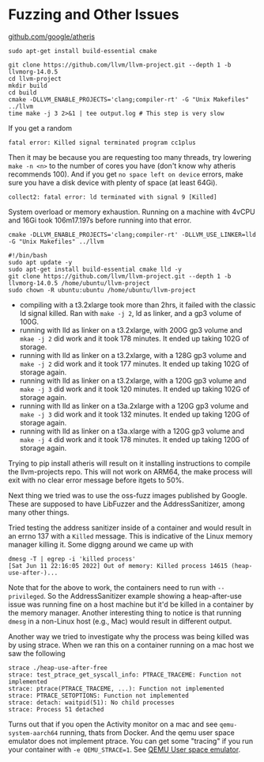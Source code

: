 # Fuzzing and Other Issues

[github.com/google/atheris](https://github.com/google/atheris)

```
sudo apt-get install build-essential cmake
```

```
git clone https://github.com/llvm/llvm-project.git --depth 1 -b llvmorg-14.0.5
cd llvm-project
mkdir build
cd build
cmake -DLLVM_ENABLE_PROJECTS='clang;compiler-rt' -G "Unix Makefiles" ../llvm
time make -j 3 2>&1 | tee output.log # This step is very slow
```

If you get a random
```
fatal error: Killed signal terminated program cc1plus
```
Then it may be because you are requesting too many threads, try lowering `make -n <n>` to the number of cores you have (don't know why atheris recommends 100).
And if you get `no space left on device` errors, make sure you have a disk device with plenty of space (at least 64Gi).

```
collect2: fatal error: ld terminated with signal 9 [Killed]
```
System overload or memory exhaustion.
Running on a machine with 4vCPU and 16Gi took 106m17.197s before running into that error.

```
cmake -DLLVM_ENABLE_PROJECTS='clang;compiler-rt' -DLLVM_USE_LINKER=lld -G "Unix Makefiles" ../llvm
```

```
#!/bin/bash
sudo apt update -y
sudo apt-get install build-essential cmake lld -y
git clone https://github.com/llvm/llvm-project.git --depth 1 -b llvmorg-14.0.5 /home/ubuntu/llvm-project
sudo chown -R ubuntu:ubuntu /home/ubuntu/llvm-project
```

* compiling with a t3.2xlarge took more than 2hrs, it failed with the classic ld signal killed. Ran with `make -j 2`, ld as linker, and a gp3 volume of 100G.
* running with lld as linker on a t3.2xlarge, with 200G gp3 volume and `mkae -j 2` did work and it took 178 minutes. It ended up taking 102G of storage.
* running with lld as linker on a t3.2xlarge, with a 128G gp3 volume and `make -j 2` did work and it took 177 minutes. It ended up taking 102G of storage again.
* running with lld as linker on a t3.2xlarge, with a 120G gp3 volume and `make -j 3` did work and it took 120 minutes. It ended up taking 102G of storage again.
* running with lld as linker on a t3a.2xlarge with a 120G gp3 volume and `make -j 3` did work and it took 132 minutes. It ended up taking 120G of storage again.
* running with lld as linker on a t3a.xlarge with a 120G gp3 volume and `make -j 4` did work and it took 178 minutes. It ended up taking 120G of storage again.

Trying to pip install atheris will result on it installing instructions to compile the llvm-projects repo.
This will not work on ARM64, the make process will exit with no clear error message before itgets to 50%.

Next thing we tried was to use the oss-fuzz images published by Google.
These are supposed to have LibFuzzer and the AddressSanitizer, among many other things.

Tried testing the address sanitizer inside of a container and would result in an errno 137 with a `Killed` message.
This is indicative of the Linux memory manager killing it.
Some diggng around we came up with
```
dmesg -T | egrep -i 'killed process'
[Sat Jun 11 22:16:05 2022] Out of memory: Killed process 14615 (heap-use-after-)...
```
Note that for the above to work, the containers need to run with `--privileged`.
So the AddressSanitizer example showing a heap-after-use issue was running fine on a host machine but it'd be killed in
a container by the memory manager.
Another interesting thing to notice is that running `dmesg` in a non-Linux host (e.g., Mac) would result in different output.

Another way we tried to investigate why the process was being killed was by using strace.
When we ran this on a container running on a mac host we saw the following
```
strace ./heap-use-after-free
strace: test_ptrace_get_syscall_info: PTRACE_TRACEME: Function not implemented
strace: ptrace(PTRACE_TRACEME, ...): Function not implemented
strace: PTRACE_SETOPTIONS: Function not implemented
strace: detach: waitpid(51): No child processes
strace: Process 51 detached
```
Turns out that if you open the Activity monitor on a mac and see `qemu-system-aarch64` running, thats from Docker.
And the qemu user space emulator does not implement ptrace.
You can get some "tracing" if you run your container with `-e QEMU_STRACE=1`.
See
[QEMU User space emulator](https://www.qemu.org/docs/master/user/main.html).
